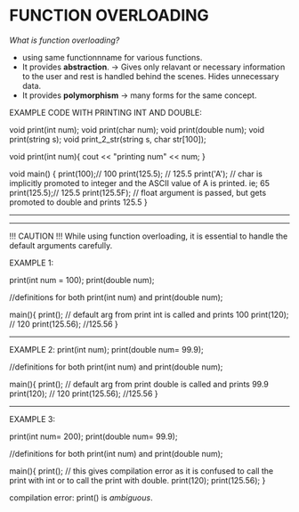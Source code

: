 # FUNCTION OVERLOADING

*What is function overloading?*
- using same functionnname for various functions.
- It provides **abstraction**. -> Gives only relavant or necessary information to the user and rest is handled behind the scenes. Hides unnecessary data.
- It provides **polymorphism** -> many forms for the same concept.

EXAMPLE CODE WITH PRINTING INT AND DOUBLE:

void print(int num);
void print(char num);
void print(double num);
void print(string s);
void print_2_str(string s, char str[100]);

void print(int num){
    cout << "printing num" << num;
}

void main()
{
    print(100);// 100
    print(125.5); // 125.5
    print('A'); // char is implicitly promoted to integer and the ASCII value of A is printed. ie; 65
    print(125.5);// 125.5
    print(125.5F); // float argument is passed, but gets promoted to double and prints 125.5
}

----------------------------------------------------------------------------------------------------------------------------
----------------------------------------------------------------------------------------------------------------------------

!!! CAUTION !!!
 While using function overloading, it is essential to handle the default arguments carefully.

EXAMPLE 1:

print(int num = 100);
print(double num);

//definitions for both print(int num) and print(double num);

main(){
    print(); // default arg from print int is called and prints 100
    print(120); // 120
    print(125.56); //125.56
}

-----------------------------------------------------------------------------------------------

EXAMPLE 2:
print(int num);
print(double num= 99.9);

//definitions for both print(int num) and print(double num);

main(){
    print(); // default arg from print double is called and prints 99.9
    print(120); // 120
    print(125.56); //125.56
}

----------------------------------------------------------------------------------------------

EXAMPLE 3:


print(int num= 200);
print(double num= 99.9);

//definitions for both print(int num) and print(double num);

main(){
    print(); // this gives compilation error as it is confused to call the print with int or to call the print with double.
    print(120);
    print(125.56);
}

compilation error: print() is *ambiguous*.